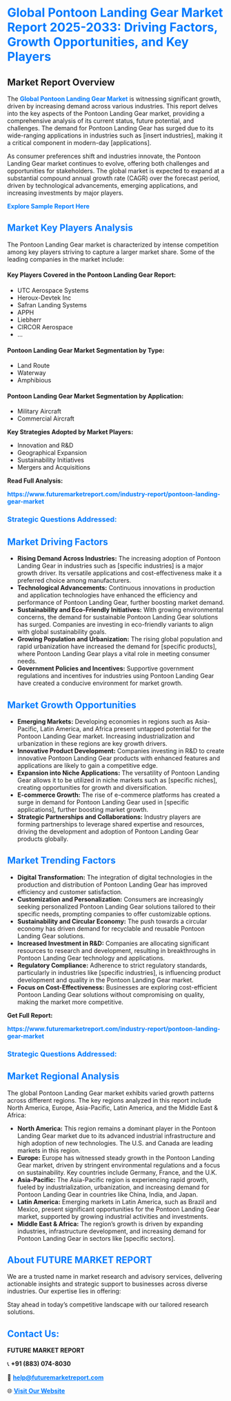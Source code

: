 <h1 style="color: #007BFF;">Global Pontoon Landing Gear Market Report 2025-2033: Driving Factors, Growth Opportunities, and Key Players</h1>

<section id="overview">
<h2>Market Report Overview</h2>
<p>The <a href="https://www.futuremarketreport.com/industry-report/pontoon-landing-gear-market" style="color: #007BFF; text-decoration: none;"><strong>Global Pontoon Landing Gear Market</strong></a> is witnessing significant growth, driven by increasing demand across various industries. This report delves into the key aspects of the Pontoon Landing Gear market, providing a comprehensive analysis of its current status, future potential, and challenges. The demand for Pontoon Landing Gear has surged due to its wide-ranging applications in industries such as [insert industries], making it a critical component in modern-day [applications].</p>
<p>As consumer preferences shift and industries innovate, the Pontoon Landing Gear market continues to evolve, offering both challenges and opportunities for stakeholders. The global market is expected to expand at a substantial compound annual growth rate (CAGR) over the forecast period, driven by technological advancements, emerging applications, and increasing investments by major players.</p>
</section>

<section id="overview">
<p><a href="https://www.futuremarketreport.com/request-sample/reportId=103040" style="color: #007BFF; text-decoration: none;"><strong>Explore Sample Report Here</strong></a></p>
</section>

<section id="key-players">
<h2 style="color: #007BFF;">Market Key Players Analysis</h2>
<p>The Pontoon Landing Gear market is characterized by intense competition among key players striving to capture a larger market share. Some of the leading companies in the market include:</p>
<h4>Key Players Covered in the Pontoon Landing Gear Report:</h4>
<ul><li>UTC Aerospace Systems</li><li>Heroux-Devtek Inc</li><li>Safran Landing Systems</li><li>APPH</li><li>Liebherr</li><li>CIRCOR Aerospace</li><li>...</li></ul>
<h4>Pontoon Landing Gear Market Segmentation by Type:</h4>
<ul><li>Land Route</li><li>Waterway</li><li>Amphibious</li></ul>

<h4>Pontoon Landing Gear Market Segmentation by Application:</h4>
<ul><li>Military Aircraft</li><li>Commercial Aircraft</li></ul>
<p><strong>Key Strategies Adopted by Market Players:</strong></p>
<ul>
<li>Innovation and R&D</li>
<li>Geographical Expansion</li>
<li>Sustainability Initiatives</li>
<li>Mergers and Acquisitions</li>
</ul>
</section>

<section>
<p><strong>Read Full Analysis: </strong></p><a href="https://www.futuremarketreport.com/industry-report/pontoon-landing-gear-market" style="color: #007BFF; text-decoration: none;"><strong>https://www.futuremarketreport.com/industry-report/pontoon-landing-gear-market</strong></a>
<h3 style="color: #007BFF;">Strategic Questions Addressed:</h3>
</section>

<section id="driving-factors">
<h2 style="color: #007BFF;">Market Driving Factors</h2>
<ul>
<li><strong>Rising Demand Across Industries:</strong> The increasing adoption of Pontoon Landing Gear in industries such as [specific industries] is a major growth driver. Its versatile applications and cost-effectiveness make it a preferred choice among manufacturers.</li>
<li><strong>Technological Advancements:</strong> Continuous innovations in production and application technologies have enhanced the efficiency and performance of Pontoon Landing Gear, further boosting market demand.</li>
<li><strong>Sustainability and Eco-Friendly Initiatives:</strong> With growing environmental concerns, the demand for sustainable Pontoon Landing Gear solutions has surged. Companies are investing in eco-friendly variants to align with global sustainability goals.</li>
<li><strong>Growing Population and Urbanization:</strong> The rising global population and rapid urbanization have increased the demand for [specific products], where Pontoon Landing Gear plays a vital role in meeting consumer needs.</li>
<li><strong>Government Policies and Incentives:</strong> Supportive government regulations and incentives for industries using Pontoon Landing Gear have created a conducive environment for market growth.</li>
</ul>
</section>

<section id="growth-opportunities">
<h2 style="color: #007BFF;">Market Growth Opportunities</h2>
<ul>
<li><strong>Emerging Markets:</strong> Developing economies in regions such as Asia-Pacific, Latin America, and Africa present untapped potential for the Pontoon Landing Gear market. Increasing industrialization and urbanization in these regions are key growth drivers.</li>
<li><strong>Innovative Product Development:</strong> Companies investing in R&D to create innovative Pontoon Landing Gear products with enhanced features and applications are likely to gain a competitive edge.</li>
<li><strong>Expansion into Niche Applications:</strong> The versatility of Pontoon Landing Gear allows it to be utilized in niche markets such as [specific niches], creating opportunities for growth and diversification.</li>
<li><strong>E-commerce Growth:</strong> The rise of e-commerce platforms has created a surge in demand for Pontoon Landing Gear used in [specific applications], further boosting market growth.</li>
<li><strong>Strategic Partnerships and Collaborations:</strong> Industry players are forming partnerships to leverage shared expertise and resources, driving the development and adoption of Pontoon Landing Gear products globally.</li>
</ul>
</section>

<section id="trending-factors">
<h2 style="color: #007BFF;">Market Trending Factors</h2>
<ul>
<li><strong>Digital Transformation:</strong> The integration of digital technologies in the production and distribution of Pontoon Landing Gear has improved efficiency and customer satisfaction.</li>
<li><strong>Customization and Personalization:</strong> Consumers are increasingly seeking personalized Pontoon Landing Gear solutions tailored to their specific needs, prompting companies to offer customizable options.</li>
<li><strong>Sustainability and Circular Economy:</strong> The push towards a circular economy has driven demand for recyclable and reusable Pontoon Landing Gear solutions.</li>
<li><strong>Increased Investment in R&D:</strong> Companies are allocating significant resources to research and development, resulting in breakthroughs in Pontoon Landing Gear technology and applications.</li>
<li><strong>Regulatory Compliance:</strong> Adherence to strict regulatory standards, particularly in industries like [specific industries], is influencing product development and quality in the Pontoon Landing Gear market.</li>
<li><strong>Focus on Cost-Effectiveness:</strong> Businesses are exploring cost-efficient Pontoon Landing Gear solutions without compromising on quality, making the market more competitive.</li>
</ul>
</section>

<section>
<p><strong>Get Full Report: </strong></p><a href="https://www.futuremarketreport.com/industry-report/pontoon-landing-gear-market" style="color: #007BFF; text-decoration: none;"><strong>https://www.futuremarketreport.com/industry-report/pontoon-landing-gear-market</strong></a>
<h3 style="color: #007BFF;">Strategic Questions Addressed:</h3>
</section>


<section id="regional-analysis">
<h2 style="color: #007BFF;">Market Regional Analysis</h2>
<p>The global Pontoon Landing Gear market exhibits varied growth patterns across different regions. The key regions analyzed in this report include North America, Europe, Asia-Pacific, Latin America, and the Middle East & Africa:</p>
<ul>
<li><strong>North America:</strong> This region remains a dominant player in the Pontoon Landing Gear market due to its advanced industrial infrastructure and high adoption of new technologies. The U.S. and Canada are leading markets in this region.</li>
<li><strong>Europe:</strong> Europe has witnessed steady growth in the Pontoon Landing Gear market, driven by stringent environmental regulations and a focus on sustainability. Key countries include Germany, France, and the U.K.</li>
<li><strong>Asia-Pacific:</strong> The Asia-Pacific region is experiencing rapid growth, fueled by industrialization, urbanization, and increasing demand for Pontoon Landing Gear in countries like China, India, and Japan.</li>
<li><strong>Latin America:</strong> Emerging markets in Latin America, such as Brazil and Mexico, present significant opportunities for the Pontoon Landing Gear market, supported by growing industrial activities and investments.</li>
<li><strong>Middle East & Africa:</strong> The region’s growth is driven by expanding industries, infrastructure development, and increasing demand for Pontoon Landing Gear in sectors like [specific sectors].</li>
</ul>
</section>

<footer>
<h2 style="color: #007BFF;">About FUTURE MARKET REPORT</h2>
<p>We are a trusted name in market research and advisory services, delivering actionable insights and strategic support to businesses across diverse industries. Our expertise lies in offering:</p>

<p>Stay ahead in today’s competitive landscape with our tailored research solutions.</p>

<h2 style="color: #007BFF;">Contact Us:</h2>
<p><strong>FUTURE MARKET REPORT</strong></p>
<p>📞 <strong>+91 (883) 074-8030</strong></p>
<p>📧 <strong><a href="mailto:help@futuremarketreport.com" style="color: #007BFF;">help@futuremarketreport.com</a></strong></p>
<p>🌐 <strong><a href="https://www.futuremarketreport.com/" style="color: #007BFF;">Visit Our Website</a></strong></p>
</footer>
